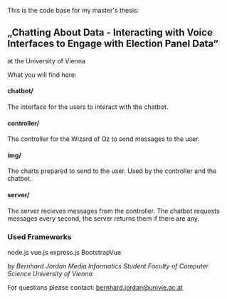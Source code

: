 This is the code base for my master's thesis:

## „Chatting About Data - Interacting with Voice Interfaces to Engage with Election Panel Data“

at the University of Vienna


What you will find here:

#### chatbot/
The interface for the users to interact with the chatbot.

#### controller/
The controller for the Wizard of Oz to send messages to the user.

#### img/
The charts prepared to send to the user. Used by the controller and the chatbot.

#### server/
The server recieves messages from the controller. The chatbot requests messages every second, the server returns them if there are any.  


### Used Frameworks
node.js
vue.js
express.js
BootstrapVue



*by Bernhard Jordan*
*Media Informatics Student*
*Faculty of Computer Science*
*University of Vienna*

For questions please contact: bernhard.jordan@univie.ac.at
